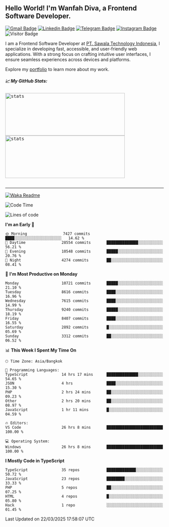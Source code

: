 ## Hello World! I'm Wanfah Diva, a Frontend Software Developer.

[![Gmail Badge](https://img.shields.io/badge/-Gmail-white?style=plastic&logo=Gmail&link=mailto:aditputrafirmansyah@gmail.com)](mailto:wanfahdivaa@gmail.com)
[![Linkedin Badge](https://img.shields.io/badge/-LinkedIn-blue?style=plastic&logo=Linkedin&link=https://www.linkedin.com/in/aditputrafirmansyah/)](https://www.linkedin.com/in/wanfahdiva/)
[![Telegram Badge](https://img.shields.io/badge/-Telegram-blue?style=plastic&logo=telegram&link=https://t.me/Adithya_13)](https://t.me/wanfahdiva)
[![Instagram Badge](https://img.shields.io/badge/-Instagram-white?style=plastic&logo=instagram&link=https://www.instagram.com/adithya_firmansyahputra/)](https://www.instagram.com/wnfhdva/)
![Visitor Badge](https://visitor-badge.laobi.icu/badge?page_id=wanfahdiva.wanfahdiva)

<p>
I am a Frontend Software Developer at <a href="https://sawala/tech" target="_blank">PT. Sawala Technology Indonesia</a>, I specialize in developing fast, accessible, and user-friendly web applications. With a strong focus on crafting intuitive user interfaces, I ensure seamless experiences across devices and platforms.

Explore my <a href="http://wanfahdiva-com.vercel.app/" target="_blank">portfolio</a> to learn more about my work.
</p>

<h5 align="left">
  
📈 **My GitHub Stats:**

</h5>

<div align="left">
<kbd>
  <img height="135em" width="380em" alt="stats" src="https://github-readme-stats-salesp07.vercel.app/api?username=wanfahdiva&count_private=true&show_icons=true&theme=react&rank_icon=github&border_radius=10&hide_title=true"></kbd>
</kbd>
<kbd>
    <img height="135em" width="380em" alt="stats" src="https://github-readme-activity-graph.vercel.app/graph?username=wanfahdiva&theme=react&hide_title=true"></kbd>
</div>

<br />

---

[![Waka Readme](https://github.com/wanfahdiva/wanfahdiva/actions/workflows/waka.yml/badge.svg)](https://github.com/wanfahdiva/wanfahdiva/actions/workflows/waka.yml)

<!--START_SECTION:waka-->
![Code Time](http://img.shields.io/badge/Code%20Time-1%2C841%20hrs%2025%20mins-blue)

![Lines of code](https://img.shields.io/badge/From%20Hello%20World%20I%27ve%20Written-23.1%20million%20lines%20of%20code-blue)

**I'm an Early 🐤** 

```text
🌞 Morning                7427 commits        ████░░░░░░░░░░░░░░░░░░░░░   14.62 % 
🌆 Daytime                28554 commits       ██████████████░░░░░░░░░░░   56.21 % 
🌃 Evening                10548 commits       █████░░░░░░░░░░░░░░░░░░░░   20.76 % 
🌙 Night                  4274 commits        ██░░░░░░░░░░░░░░░░░░░░░░░   08.41 % 
```
📅 **I'm Most Productive on Monday** 

```text
Monday                   10721 commits       █████░░░░░░░░░░░░░░░░░░░░   21.10 % 
Tuesday                  8616 commits        ████░░░░░░░░░░░░░░░░░░░░░   16.96 % 
Wednesday                7615 commits        ████░░░░░░░░░░░░░░░░░░░░░   14.99 % 
Thursday                 9240 commits        █████░░░░░░░░░░░░░░░░░░░░   18.19 % 
Friday                   8407 commits        ████░░░░░░░░░░░░░░░░░░░░░   16.55 % 
Saturday                 2892 commits        █░░░░░░░░░░░░░░░░░░░░░░░░   05.69 % 
Sunday                   3312 commits        ██░░░░░░░░░░░░░░░░░░░░░░░   06.52 % 
```


📊 **This Week I Spent My Time On** 

```text
🕑︎ Time Zone: Asia/Bangkok

💬 Programming Languages: 
TypeScript               14 hrs 17 mins      ██████████████░░░░░░░░░░░   54.65 % 
JSON                     4 hrs               ████░░░░░░░░░░░░░░░░░░░░░   15.30 % 
PHP                      2 hrs 24 mins       ██░░░░░░░░░░░░░░░░░░░░░░░   09.23 % 
Other                    2 hrs 20 mins       ██░░░░░░░░░░░░░░░░░░░░░░░   08.97 % 
JavaScript               1 hr 11 mins        █░░░░░░░░░░░░░░░░░░░░░░░░   04.59 % 

🔥 Editors: 
VS Code                  26 hrs 8 mins       █████████████████████████   100.00 % 

💻 Operating System: 
Windows                  26 hrs 8 mins       █████████████████████████   100.00 % 
```

**I Mostly Code in TypeScript** 

```text
TypeScript               35 repos            █████████████░░░░░░░░░░░░   50.72 % 
JavaScript               23 repos            ████████░░░░░░░░░░░░░░░░░   33.33 % 
PHP                      5 repos             ██░░░░░░░░░░░░░░░░░░░░░░░   07.25 % 
HTML                     4 repos             █░░░░░░░░░░░░░░░░░░░░░░░░   05.80 % 
Hack                     1 repo              ░░░░░░░░░░░░░░░░░░░░░░░░░   01.45 % 
```




 Last Updated on 22/03/2025 17:58:07 UTC
<!--END_SECTION:waka-->
